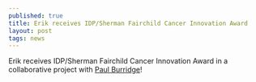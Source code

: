 ```yaml
---
published: true
title: Erik receives IDP/Sherman Fairchild Cancer Innovation Award
layout: post
tags: news
---
```

Erik receives IDP/Sherman Fairchild Cancer Innovation Award in a collaborative project with [Paul Burridge](http://labs.feinberg.northwestern.edu/burridge/)! 
